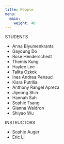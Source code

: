 ```yaml
---
title: People
menu: 
  main:
    weight: 40
---
```


STUDENTS
- Anna Blyumenkrants
- Gayoung Do
- Rose Henderschedt
- Themis Kung
- Haylee Lee
- Talita Ozkok
- Ines Andrea Penaud
- Kiara Putrilia
- Anthony Rangel Apreza
- Jiyeong Shin
- Hannah Suh
- Sophie Tsang
- Gianna Waldron
- Shiyao Wu


INSTRUCTORS
- Sophie Auger
- Eric Li